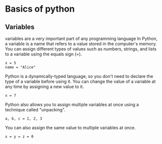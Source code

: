 # Basics of python

## Variables
variables are a very important part of any programming language
In Python, a variable is a name that refers to a value stored in the computer's memory. You can assign different types of values such as numbers, strings, and lists to a variable using the equals sign (=).

```
x = 5 
name = "Alice"
```

Python is a dynamically-typed language, so you don't need to declare the type of a variable before using it. You can change the value of a variable at any time by assigning a new value to it.

```
x = 7
```

Python also allows you to assign multiple variables at once using a technique called "unpacking".
```
a, b, c = 1, 2, 3
```
You can also assign the same value to multiple variables at once.
```
x = y = z = 0
```

